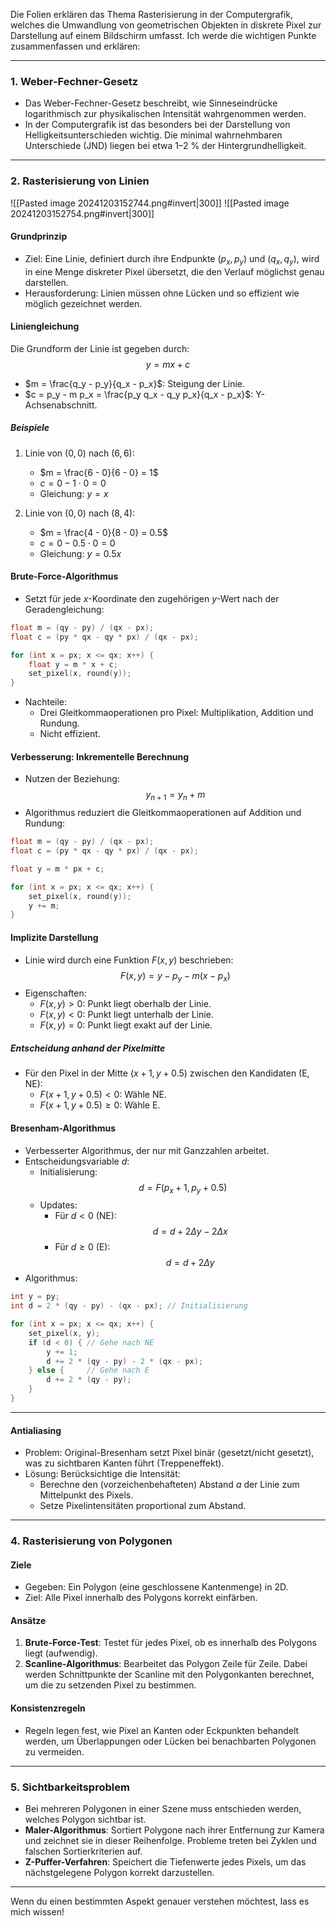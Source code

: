 Die Folien erklären das Thema Rasterisierung in der Computergrafik, welches die Umwandlung von geometrischen Objekten in diskrete Pixel zur Darstellung auf einem Bildschirm umfasst. Ich werde die wichtigen Punkte zusammenfassen und erklären:

---

### **1. Weber-Fechner-Gesetz**
- Das Weber-Fechner-Gesetz beschreibt, wie Sinneseindrücke logarithmisch zur physikalischen Intensität wahrgenommen werden. 
- In der Computergrafik ist das besonders bei der Darstellung von Helligkeitsunterschieden wichtig. Die minimal wahrnehmbaren Unterschiede (JND) liegen bei etwa 1–2 % der Hintergrundhelligkeit.

---

### **2. Rasterisierung von Linien**
![[Pasted image 20241203152744.png#invert|300]]
![[Pasted image 20241203152754.png#invert|300]]
#### **Grundprinzip**
- Ziel: Eine Linie, definiert durch ihre Endpunkte $(p_x, p_y)$ und $(q_x, q_y)$, wird in eine Menge diskreter Pixel übersetzt, die den Verlauf möglichst genau darstellen.
- Herausforderung: Linien müssen ohne Lücken und so effizient wie möglich gezeichnet werden.
#### **Liniengleichung**
Die Grundform der Linie ist gegeben durch:
$$
y = mx + c
$$
- $m = \frac{q_y - p_y}{q_x - p_x}$: Steigung der Linie.
- $c = p_y - m p_x = \frac{p_y q_x - q_y p_x}{q_x - p_x}$: Y-Achsenabschnitt.

##### **Beispiele**
1. Linie von $(0, 0)$ nach $(6, 6)$:
   - $m = \frac{6 - 0}{6 - 0} = 1$
   - $c = 0 - 1 \cdot 0 = 0$
   - Gleichung: $y = x$

2. Linie von $(0, 0)$ nach $(8, 4)$:
   - $m = \frac{4 - 0}{8 - 0} = 0.5$
   - $c = 0 - 0.5 \cdot 0 = 0$
   - Gleichung: $y = 0.5x$
#### **Brute-Force-Algorithmus**
- Setzt für jede $x$-Koordinate den zugehörigen $y$-Wert nach der Geradengleichung:
```cpp
float m = (qy - py) / (qx - px);
float c = (py * qx - qy * px) / (qx - px);

for (int x = px; x <= qx; x++) {
    float y = m * x + c;
    set_pixel(x, round(y));
}
```
- Nachteile:
  - Drei Gleitkommaoperationen pro Pixel: Multiplikation, Addition und Rundung.
  - Nicht effizient.
#### **Verbesserung: Inkrementelle Berechnung**
- Nutzen der Beziehung:
$$
y_{n+1} = y_n + m
$$
- Algorithmus reduziert die Gleitkommaoperationen auf Addition und Rundung:
```cpp
float m = (qy - py) / (qx - px);
float c = (py * qx - qy * px) / (qx - px);

float y = m * px + c;

for (int x = px; x <= qx; x++) {
    set_pixel(x, round(y));
    y += m;
}
```
#### **Implizite Darstellung**
- Linie wird durch eine Funktion $F(x, y)$ beschrieben:
$$
F(x, y) = y - p_y - m(x - p_x)
$$
- Eigenschaften:
  - $F(x, y) > 0$: Punkt liegt oberhalb der Linie.
  - $F(x, y) < 0$: Punkt liegt unterhalb der Linie.
  - $F(x, y) = 0$: Punkt liegt exakt auf der Linie.

##### **Entscheidung anhand der Pixelmitte**
- Für den Pixel in der Mitte $(x + 1, y + 0.5)$ zwischen den Kandidaten (E, NE):
  - $F(x+1, y+0.5) < 0$: Wähle NE.
  - $F(x+1, y+0.5) \geq 0$: Wähle E.
#### **Bresenham-Algorithmus**
- Verbesserter Algorithmus, der nur mit Ganzzahlen arbeitet.
- Entscheidungsvariable $d$:
  - Initialisierung: 
$$
d = F(p_x + 1, p_y + 0.5)
$$
  - Updates:
    - Für $d < 0$ (NE):
$$
d = d + 2\Delta y - 2\Delta x
$$
    - Für $d \geq 0$ (E):
$$
d = d + 2\Delta y
$$
- Algorithmus:
```cpp
int y = py;
int d = 2 * (qy - py) - (qx - px); // Initialisierung

for (int x = px; x <= qx; x++) {
    set_pixel(x, y);
    if (d < 0) { // Gehe nach NE
        y += 1;
        d += 2 * (qy - py) - 2 * (qx - px);
    } else {     // Gehe nach E
        d += 2 * (qy - py);
    }
}
```

---

#### **Antialiasing**
- Problem: Original-Bresenham setzt Pixel binär (gesetzt/nicht gesetzt), was zu sichtbaren Kanten führt (Treppeneffekt).
- Lösung: Berücksichtige die Intensität:
  - Berechne den (vorzeichenbehafteten) Abstand $a$ der Linie zum Mittelpunkt des Pixels.
  - Setze Pixelintensitäten proportional zum Abstand.
---

### **4. Rasterisierung von Polygonen**
#### **Ziele**
- Gegeben: Ein Polygon (eine geschlossene Kantenmenge) in 2D.
- Ziel: Alle Pixel innerhalb des Polygons korrekt einfärben.

#### **Ansätze**
1. **Brute-Force-Test**: Testet für jedes Pixel, ob es innerhalb des Polygons liegt (aufwendig).
2. **Scanline-Algorithmus**: Bearbeitet das Polygon Zeile für Zeile. Dabei werden Schnittpunkte der Scanline mit den Polygonkanten berechnet, um die zu setzenden Pixel zu bestimmen.

#### **Konsistenzregeln**
- Regeln legen fest, wie Pixel an Kanten oder Eckpunkten behandelt werden, um Überlappungen oder Lücken bei benachbarten Polygonen zu vermeiden.

---

### **5. Sichtbarkeitsproblem**
- Bei mehreren Polygonen in einer Szene muss entschieden werden, welches Polygon sichtbar ist.
- **Maler-Algorithmus**: Sortiert Polygone nach ihrer Entfernung zur Kamera und zeichnet sie in dieser Reihenfolge. Probleme treten bei Zyklen und falschen Sortierkriterien auf.
- **Z-Puffer-Verfahren**: Speichert die Tiefenwerte jedes Pixels, um das nächstgelegene Polygon korrekt darzustellen.

---

Wenn du einen bestimmten Aspekt genauer verstehen möchtest, lass es mich wissen!

